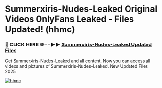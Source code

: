 # Summerxiris-Nudes-Leaked Original Videos 0nlyFans Leaked - Files Updated! (hhmc)

<h3>🔴 CLICK HERE 🌐==►► <a href="https://tinyurl.com/4mcuefdz" rel="nofollow">Summerxiris-Nudes-Leaked Updated Files</a></h3>

Get Summerxiris-Nudes-Leaked and all content. Now you can access all videos and pictures of Summerxiris-Nudes-Leaked. New Updated Files 2025!

[![hhmc](https://i.imgur.com/StAQSOY.gif)](https://tinyurl.com/4mcuefdz)
